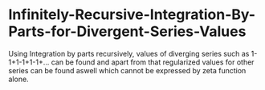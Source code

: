 # Infinitely-Recursive-Integration-By-Parts-for-Divergent-Series-Values
Using Integration by parts recursively, values of diverging series such as 1-1+1-1+1-1+... can be found and apart from that regularized values for other series can be found aswell which cannot be expressed by zeta function alone.
